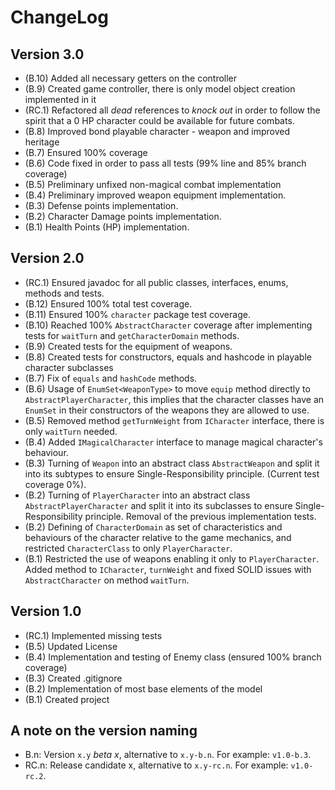 ChangeLog
=========

Version 3.0
-----------
- (B.10) Added all necessary getters on the controller
- (B.9) Created game controller, there is only model object creation implemented in it
- (RC.1) Refactored all *dead* references to *knock out* in order to follow the spirit that a 0 HP
         character could be available for future combats.
- (B.8) Improved bond playable character - weapon and improved heritage
- (B.7) Ensured 100% coverage
- (B.6) Code fixed in order to pass all tests (99% line and 85% branch coverage)
- (B.5) Preliminary unfixed non-magical combat implementation
- (B.4) Preliminary improved weapon equipment implementation.
- (B.3) Defense points implementation.
- (B.2) Character Damage points implementation.
- (B.1) Health Points (HP) implementation.

Version 2.0
-----------
- (RC.1) Ensured javadoc for all public classes, interfaces, enums, methods and tests.
- (B.12) Ensured 100% total test coverage.
- (B.11) Ensured 100% ``character`` package test coverage.
- (B.10) Reached 100% ``AbstractCharacter`` coverage after implementing tests for ``waitTurn`` and
         ``getCharacterDomain`` methods.
- (B.9) Created tests for the equipment of weapons.
- (B.8) Created tests for constructors, equals and hashcode in playable character subclasses
- (B.7) Fix of ``equals`` and ``hashCode`` methods.
- (B.6) Usage of ``EnumSet<WeaponType>`` to move ``equip`` method directly to
        ``AbstractPlayerCharacter``, this implies that the character classes have an ``EnumSet`` in
        their constructors of the weapons they are allowed to use.
- (B.5) Removed method ``getTurnWeight`` from ``ICharacter`` interface, there is only ``waitTurn``
        needed.
- (B.4) Added ``IMagicalCharacter`` interface to manage magical character's behaviour.
- (B.3) Turning of ``Weapon`` into an abstract class ``AbstractWeapon`` and split it into its
        subtypes to ensure Single-Responsibility principle. (Current test coverage 0%).
- (B.2) Turning of ``PlayerCharacter`` into an abstract class ``AbstractPlayerCharacter`` and split
        it into its subclasses to ensure Single-Responsibility principle. Removal of the previous
        implementation tests.
- (B.2) Defining of ``CharacterDomain`` as set of characteristics and behaviours of the character
        relative to the game mechanics, and restricted ``CharacterClass`` to only
        ``PlayerCharacter``.
- (B.1) Restricted the use of weapons enabling it only to ``PlayerCharacter``.
        Added method to ``ICharacter``, ``turnWeight`` and fixed SOLID issues with
        ``AbstractCharacter`` on method ``waitTurn``.

Version 1.0
-----------
- (RC.1) Implemented missing tests
- (B.5) Updated License
- (B.4) Implementation and testing of Enemy class (ensured 100% branch coverage)
- (B.3) Created .gitignore
- (B.2) Implementation of most base elements of the model
- (B.1) Created project

A note on the version naming
----------------------------
- B.n: Version ``x.y`` _beta x_, alternative to ``x.y-b.n``.
  For example: ``v1.0-b.3``.
- RC.n: Release candidate x, alternative to ``x.y-rc.n``.
  For example: ``v1.0-rc.2``.
